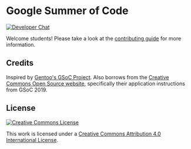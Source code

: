 # Google Summer of Code

[![Developer Chat](https://img.shields.io/gitter/room/proot-me/devs.svg?style=flat-square)](https://gitter.im/proot-me/gsoc)

Welcome students! Please take a look at the [contributing guide](CONTRIBUTING.md) for more information.

## Credits

Inspired by [Gentoo's GSoC Project](https://wiki.gentoo.org/wiki/Google_Summer_of_Code).
Also borrows from the [Creative Commons Open Source website](https://github.com/creativecommons/creativecommons.github.io-source),
specifically their application instructions from GSoC 2019.

## License

[![Creative Commons License](http://i.creativecommons.org/l/by/4.0/88x31.png)][cc-by-4.0]

This work is licensed under a [Creative Commons Attribution 4.0 International License][cc-by-4.0].

[cc-by-4.0]: http://creativecommons.org/licenses/by/4.0
